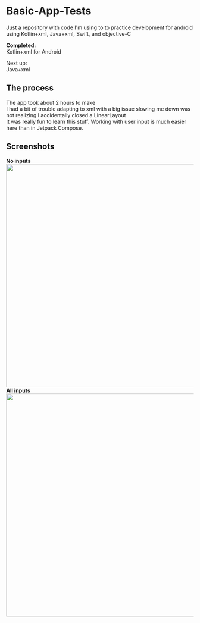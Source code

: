 # Basic-App-Tests

Just a repository with code I'm using to to practice development for android using Kotlin+xml, Java+xml, Swift, and objective-C

<b>Completed:</b><br>
Kotlin+xml for Android

Next up:<br>
Java+xml

## The process
The app took about 2 hours to make <br>
I had a bit of trouble adapting to xml with a big issue slowing me down was not realizing I accidentally closed a LinearLayout <br>
It was really fun to learn this stuff. Working with user input is much easier here than in Jetpack Compose.
## Screenshots
<b>No inputs</b>
<br>
<img src="https://github.com/Wavedoo/Basic-App-Tests/blob/master/screenshots/noinputs.jpg" height=600>
<br>
<b>All inputs</b>
<br>
<img src="https://github.com/Wavedoo/Basic-App-Tests/blob/master/screenshots/allinputs.jpg" height=600>

